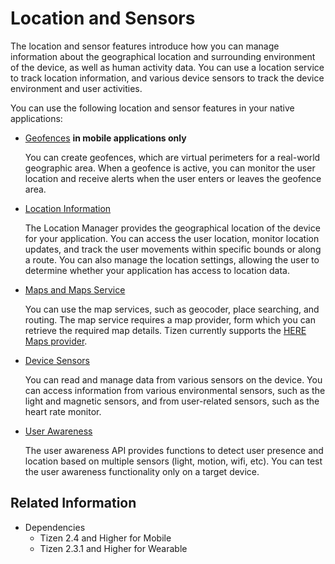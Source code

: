 # Location and Sensors

The location and sensor features introduce how you can manage information about the geographical location and surrounding environment of the device, as well as human activity data. You can use a location service to track location information, and various device sensors to track the device environment and user activities.

You can use the following location and sensor features in your native applications:

- [Geofences](geofences.md) **in mobile applications only**

  You can create geofences, which are virtual perimeters for a real-world geographic area. When a geofence is active, you can monitor the user location and receive alerts when the user enters or leaves the geofence area.

- [Location Information](location.md)

  The Location Manager provides the geographical location of the device for your application. You can access the user location, monitor location updates, and track the user movements within specific bounds or along a route. You can also manage the location settings, allowing the user to determine whether your application has access to location data.

- [Maps and Maps Service](maps.md)

  You can use the map services, such as geocoder, place searching, and routing. The map service requires a map provider, form which you can retrieve the required map details. Tizen currently supports the [HERE Maps provider](https://developer.here.com/).

- [Device Sensors](device-sensors.md)

  You can read and manage data from various sensors on the device. You can access information from various environmental sensors, such as the light and magnetic sensors, and from user-related sensors, such as the heart rate monitor.
  
- [User Awareness](user-awareness.md)  

  The user awareness API provides functions to detect user presence and location based on multiple sensors (light, motion, wifi, etc). You can test the user awareness functionality only on a target device.


## Related Information
- Dependencies
  - Tizen 2.4 and Higher for Mobile
  - Tizen 2.3.1 and Higher for Wearable
